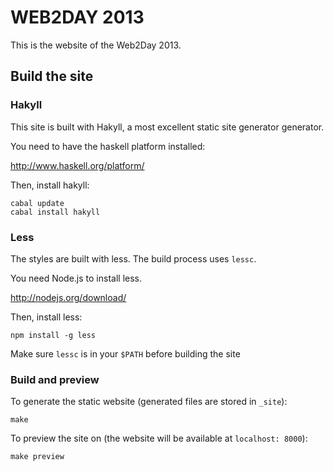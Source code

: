 WEB2DAY 2013
============

This is the website of the Web2Day 2013.

## Build the site

### Hakyll

This site is built with Hakyll, a most excellent static site generator
generator.

You need to have the haskell platform installed:

<http://www.haskell.org/platform/>

Then, install hakyll:

    cabal update
    cabal install hakyll

### Less

The styles are built with less. The build process uses `lessc`.

You need Node.js to install less.

<http://nodejs.org/download/>

Then, install less:

    npm install -g less

Make sure `lessc` is in your `$PATH` before building the site

### Build and preview

To generate the static website (generated files are stored in `_site`):

    make

To preview the site on (the website will be available at `localhost: 8000`):

    make preview


